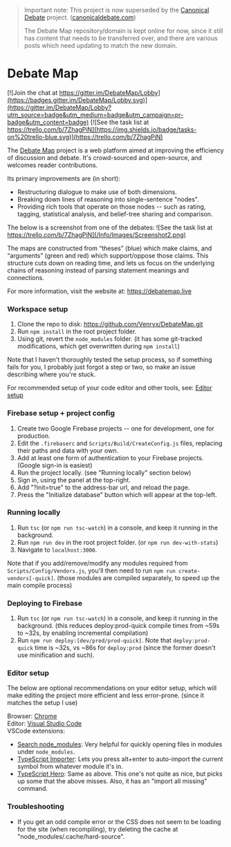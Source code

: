 > Important note: This project is now superseded by the [Canonical Debate](https://github.com/canonical-debate-lab/client)  project. ([canonicaldebate.com](https://canonicaldebate.com))
>
> The Debate Map repository/domain is kept online for now, since it still has content that needs to be transferred over, and there are various posts which need updating to match the new domain.

# Debate Map

[![Join the chat at https://gitter.im/DebateMap/Lobby](https://badges.gitter.im/DebateMap/Lobby.svg)](https://gitter.im/DebateMap/Lobby?utm_source=badge&utm_medium=badge&utm_campaign=pr-badge&utm_content=badge)
[![See the task list at https://trello.com/b/7ZhagPiN](https://img.shields.io/badge/tasks-on%20trello-blue.svg)](https://trello.com/b/7ZhagPiN)

The [Debate Map](https://debatemap.live) project is a web platform aimed at improving the efficiency of discussion and debate. It's crowd-sourced and open-source, and welcomes reader contributions.

Its primary improvements are (in short):
* Restructuring dialogue to make use of both dimensions.
* Breaking down lines of reasoning into single-sentence "nodes".
* Providing rich tools that operate on those nodes -- such as rating, tagging, statistical analysis, and belief-tree sharing and comparison.

The below is a screenshot from one of the debates:
![See the task list at https://trello.com/b/7ZhagPiN](/Info/Images/Screenshot2.png)

The maps are constructed from “theses” (blue) which make claims, and “arguments” (green and red) which support/oppose those claims. This structure cuts down on reading time, and lets us focus on the underlying chains of reasoning instead of parsing statement meanings and connections.

For more information, visit the website at: <https://debatemap.live>

### Workspace setup

1) Clone the repo to disk: <https://github.com/Venryx/DebateMap.git>
2) Run `npm install` in the root project folder.
3) Using git, revert the `node_modules` folder. (it has some git-tracked modifications, which get overwritten during `npm install`)

Note that I haven't thoroughly tested the setup process, so if something fails for you, I probably just forgot a step or two, so make an issue describing where you're stuck.

For recommended setup of your code editor and other tools, see: [Editor setup](#editor-setup)

### Firebase setup + project config

1) Create two Google Firebase projects -- one for development, one for production.
2) Edit the `.firebaserc` and `Scripts/Build/CreateConfig.js` files, replacing their paths and data with your own.
3) Add at least one form of authentication to your Firebase projects. (Google sign-in is easiest)
4) Run the project locally. (see "Running locally" section below)
5) Sign in, using the panel at the top-right.
6) Add "?init=true" to the address-bar url, and reload the page.
7) Press the "Initialize database" button which will appear at the top-left.

### Running locally

1) Run `tsc` (or `npm run tsc-watch`) in a console, and keep it running in the background.
2) Run `npm run dev` in the root project folder. (or `npm run dev-with-stats`)
3) Navigate to `localhost:3000`.

Note that if you add/remove/modify any modules required from `Scripts/Config/Vendors.js`, you'll then need to run `npm run create-vendors[-quick]`. (those modules are compiled separately, to speed up the main compile process)

### Deploying to Firebase

1) Run `tsc` (or `npm run tsc-watch`) in a console, and keep it running in the background. (this reduces deploy:prod-quick compile times from ~59s to ~32s, by enabling incremental compilation)
2) Run `npm run deploy:[dev/prod/prod-quick]`. Note that `deploy:prod-quick` time is ~32s, vs ~86s for `deploy:prod` (since the former doesn't use minification and such).

### Editor setup

The below are optional recommendations on your editor setup, which will make editing the project more efficient and less error-prone. (since it matches the setup I use)

Browser: [Chrome](https://www.google.com/chrome)  
Editor: [Visual Studio Code](https://code.visualstudio.com)  
VSCode extensions:
* [Search node_modules](https://marketplace.visualstudio.com/items?itemName=jasonnutter.search-node-modules): Very helpful for quickly opening files in modules under `node_modules`.
* [TypeScript Importer](https://marketplace.visualstudio.com/items?itemName=dbaeumer.vscode-eslint): Lets you press alt+enter to auto-import the current symbol from whatever module it's in.
* [TypeScript Hero](https://marketplace.visualstudio.com/items?itemName=rbbit.typescript-hero): Same as above. This one's not quite as nice, but picks up some that the above misses. Also, it has an "import all missing" command.
<!--
* [ESLint](https://marketplace.visualstudio.com/items?itemName=dbaeumer.vscode-eslint): Shows warnings when code does not match the project's coding style.
-->

### Troubleshooting

* If you get an odd compile error or the CSS does not seem to be loading for the site (when recompiling), try deleting the cache at "node_modules/.cache/hard-source".